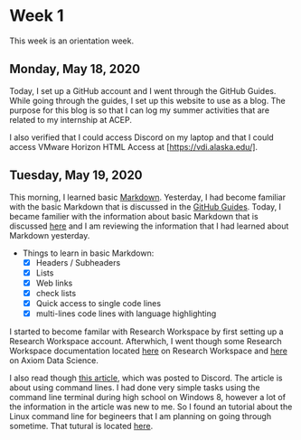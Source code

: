 # Week 1
This week is an orientation week. 

## Monday, May 18, 2020
Today, I set up a GitHub account and I went through the GitHub Guides. While going through the guides, I set up this website to use as a blog. The purpose for this blog is so that I can log my summer activities that are related to my internship at ACEP.

I also verified that I could access Discord on my laptop and that I could access VMware Horizon HTML Access at [https://vdi.alaska.edu/]. 

## Tuesday, May 19, 2020
This morning, I learned basic [Markdown](https://www.markdownguide.org/basic-syntax/). Yesterday, I had become familiar with the basic Markdown that is discussed in the [GitHub Guides](https://guides.github.com/features/mastering-markdown/). Today, I became familier with the information about basic Markdown that is discussed [here](https://www.markdownguide.org/basic-syntax/) and I am reviewing the information that I had learned about Markdown yesterday. 

* Things to learn in basic Markdown:
  * [x] Headers / Subheaders 
  * [x] Lists 
  * [x] Web links 
  * [x] check lists 
  * [x] Quick access to single code lines 
  * [x] multi-lines code lines with language highlighting 

I started to become familar with Research Workspace by first setting up a Research Workspace account. Afterwhich, I went though some Research Workspace documentation located [here](https://researchworkspace.com/help/Overview.html) on Research Workspace and [here](https://www.axiomdatascience.com/best-practices/DataManagementBestPractices.html#organizing-folders-within-a-project) on Axiom Data Science. 

I also read though [this article](https://towardsdatascience.com/this-will-make-you-a-command-line-ninja-93a51cdb16b1), which was posted to Discord. The article is about using command lines. I had done very simple tasks using the command line terminal during high school on Windows 8, however a lot of the information in the article was new to me. So I found an tutorial about the Linux command line for begineers that I am planning on going through sometime. That tutural is located [here](https://ubuntu.com/tutorials/command-line-for-beginners#1-overview).



